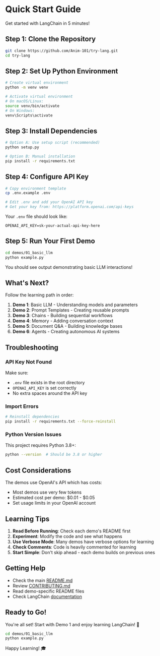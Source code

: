# Quick Start Guide

Get started with LangChain in 5 minutes!

## Step 1: Clone the Repository

```bash
git clone https://github.com/Anim-101/try-lang.git
cd try-lang
```

## Step 2: Set Up Python Environment

```bash
# Create virtual environment
python -m venv venv

# Activate virtual environment
# On macOS/Linux:
source venv/bin/activate
# On Windows:
venv\Scripts\activate
```

## Step 3: Install Dependencies

```bash
# Option A: Use setup script (recommended)
python setup.py

# Option B: Manual installation
pip install -r requirements.txt
```

## Step 4: Configure API Key

```bash
# Copy environment template
cp .env.example .env

# Edit .env and add your OpenAI API key
# Get your key from: https://platform.openai.com/api-keys
```

Your `.env` file should look like:
```
OPENAI_API_KEY=sk-your-actual-api-key-here
```

## Step 5: Run Your First Demo

```bash
cd demos/01_basic_llm
python example.py
```

You should see output demonstrating basic LLM interactions!

## What's Next?

Follow the learning path in order:

1. **Demo 1**: Basic LLM - Understanding models and parameters
2. **Demo 2**: Prompt Templates - Creating reusable prompts
3. **Demo 3**: Chains - Building sequential workflows
4. **Demo 4**: Memory - Adding conversation context
5. **Demo 5**: Document Q&A - Building knowledge bases
6. **Demo 6**: Agents - Creating autonomous AI systems

## Troubleshooting

### API Key Not Found
Make sure:
- `.env` file exists in the root directory
- `OPENAI_API_KEY` is set correctly
- No extra spaces around the API key

### Import Errors
```bash
# Reinstall dependencies
pip install -r requirements.txt --force-reinstall
```

### Python Version Issues
This project requires Python 3.8+:
```bash
python --version  # Should be 3.8 or higher
```

## Cost Considerations

The demos use OpenAI's API which has costs:
- Most demos use very few tokens
- Estimated cost per demo: $0.01 - $0.05
- Set usage limits in your OpenAI account

## Learning Tips

1. **Read Before Running**: Check each demo's README first
2. **Experiment**: Modify the code and see what happens
3. **Use Verbose Mode**: Many demos have verbose options for learning
4. **Check Comments**: Code is heavily commented for learning
5. **Start Simple**: Don't skip ahead - each demo builds on previous ones

## Getting Help

- Check the main [README.md](README.md)
- Review [CONTRIBUTING.md](CONTRIBUTING.md)
- Read demo-specific README files
- Check LangChain [documentation](https://python.langchain.com/)

## Ready to Go!

You're all set! Start with Demo 1 and enjoy learning LangChain! 🚀

```bash
cd demos/01_basic_llm
python example.py
```

Happy Learning! 🎓
